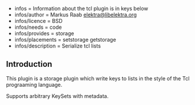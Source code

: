 - infos = Information about the tcl plugin is in keys below
- infos/author = Markus Raab <elektra@libelektra.org>
- infos/licence = BSD
- infos/needs = code
- infos/provides = storage
- infos/placements = setstorage getstorage
- infos/description = Serialize tcl lists

## Introduction ##

This plugin is a storage plugin which write keys to lists in the style of
the Tcl prograaming language.

Supports arbitrary KeySets with metadata.


